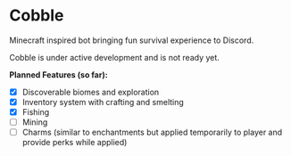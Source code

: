 # Cobble
Minecraft inspired bot bringing fun survival experience to Discord.

Cobble is under active development and is not ready yet.

**Planned Features (so far):**
- [x] Discoverable biomes and exploration
- [x] Inventory system with crafting and smelting
- [x] Fishing
- [ ] Mining
- [ ] Charms (similar to enchantments but applied temporarily to player and provide perks while applied)
